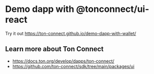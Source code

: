 # Demo dapp with @tonconnect/ui-react

Try it out https://ton-connect.github.io/demo-dapp-with-wallet/

## Learn more about Ton Connect
- https://docs.ton.org/develop/dapps/ton-connect/
- https://github.com/ton-connect/sdk/tree/main/packages/ui
